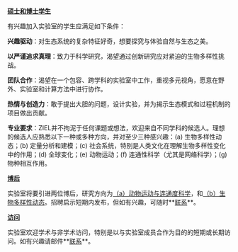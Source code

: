 
__[硕士和博士学生]()__

有兴趣加入实验室的学生应满足如下条件：

**兴趣驱动**：对生态系统的复杂特征好奇，想要探究与体验自然与生态之美。

**以严谨追求真理**：致力于科学研究，渴望通过创新研究应对紧迫的生物多样性挑战。

**团队合作**：渴望在一个包容、跨学科的实验室中工作，重视多元视角，愿意在野外、实验室和计算方法中进行协作。

**热情与创造力**：敢于提出大胆的问题，设计实验，并为揭示生态模式和过程机制的项目做出贡献。

**专业要求**：ZIEL并不拘泥于任何课题或想法，欢迎来自不同学科的候选人。理想的候选人应熟悉以下一种或多种方向，并对至少三种感兴趣：(a) 生物多样性动态；(b) 定量分析和建模；(c) 社会系统，特别是人类文化在理解生物多样性变化中的作用；(d) 全球变化；(e) 动物运动；(f) 连通性科学（尤其是网络科学）；(g) 物种相互作用。



__[博后]()__ 

实验室将要引进两位博后，研究方向为<ins>（a）动物运动与连通度科学</ins>，和<ins>（b）生物多样性动态</ins>。招聘启示短期内发布，但如有兴趣，可随时**[联系](/contact/)**。

__[访问]()__

实验室欢迎学术与非学术访问，特别是以与实验室成员合作为目的的短期或长期访问。如有兴趣请邮件**[联系](/contacts/)**。
